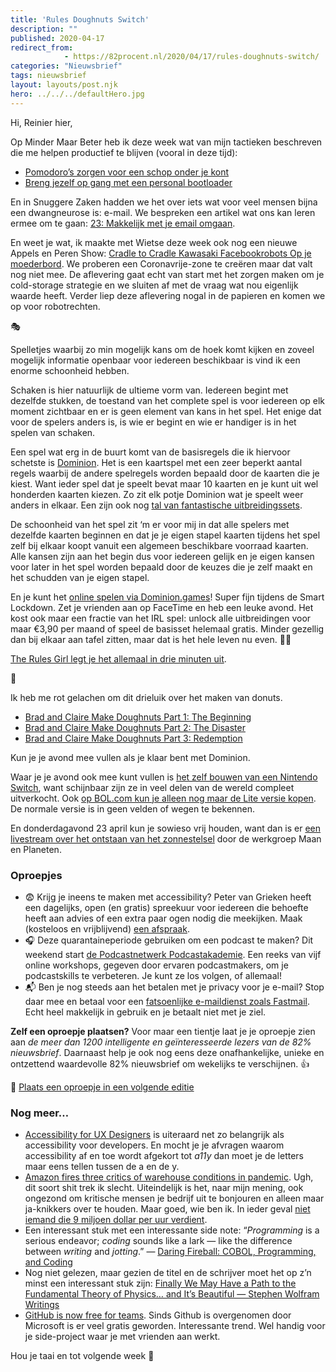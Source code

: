 ```yaml
---
title: 'Rules Doughnuts Switch'
description: ""
published: 2020-04-17
redirect_from: 
            - https://82procent.nl/2020/04/17/rules-doughnuts-switch/
categories: "Nieuwsbrief"
tags: nieuwsbrief	
layout: layouts/post.njk
hero: ../../../defaultHero.jpg
---
```

<!-- wp:paragraph -->

Hi, Reinier hier,

<!-- /wp:paragraph -->

<!-- wp:paragraph -->

Op Minder Maar Beter heb ik deze week wat van mijn tactieken beschreven die me helpen productief te blijven (vooral in deze tijd):

<!-- /wp:paragraph -->

<!-- wp:list -->

- [Pomodoro’s zorgen voor een schop onder je kont](https://mindermaarbeter.nl/productiviteit/pomodoros-zorgen-voor-een-schop-onder-je-kont/)
- [Breng jezelf op gang met een personal bootloader](https://mindermaarbeter.nl/productiviteit/breng-jezelf-op-gang-met-een-personal-bootloader/)

<!-- /wp:list -->

<!-- wp:paragraph -->

En in Snuggere Zaken hadden we het over iets wat voor veel mensen bijna een dwangneurose is: e-mail. We bespreken een artikel wat ons kan leren ermee om te gaan: [23: Makkelijk met je email omgaan](https://www.snuggerezaken.nl/23).

<!-- /wp:paragraph -->

<!-- wp:paragraph -->

En weet je wat, ik maakte met Wietse deze week ook nog een nieuwe Appels en Peren Show: [Cradle to Cradle Kawasaki Facebookrobots Op je moederbord](https://www.appelsenperenshow.nl/178). We proberen een Coronavrije-zone te creëren maar dat valt nog niet mee. De aflevering gaat echt van start met het zorgen maken om je cold-storage strategie en we sluiten af met de vraag wat nou eigenlijk waarde heeft. Verder liep deze aflevering nogal in de papieren en komen we op voor robotrechten.

<!-- /wp:paragraph -->

<!-- wp:paragraph -->

🎭

<!-- /wp:paragraph -->

<!-- wp:paragraph -->

Spelletjes waarbij zo min mogelijk kans om de hoek komt kijken en zoveel mogelijk informatie openbaar voor iedereen beschikbaar is vind ik een enorme schoonheid hebben.

<!-- /wp:paragraph -->

<!-- wp:paragraph -->

Schaken is hier natuurlijk de ultieme vorm van. Iedereen begint met dezelfde stukken, de toestand van het complete spel is voor iedereen op elk moment zichtbaar en er is geen element van kans in het spel. Het enige dat voor de spelers anders is, is wie er begint en wie er handiger is in het spelen van schaken.

<!-- /wp:paragraph -->

<!-- wp:paragraph -->

Een spel wat erg in de buurt komt van de basisregels die ik hiervoor schetste is [Dominion](https://partner.bol.com/click/click?p=2&t=url&s=1066120&f=TXL&url=https%3A%2F%2Fwww.bol.com%2Fnl%2Fp%2Fdominion-kaartspel%2F9200000080798542%2F&name=Dominion%20Kaartspel). Het is een kaartspel met een zeer beperkt aantal regels waarbij de andere spelregels worden bepaald door de kaarten die je kiest. Want ieder spel dat je speelt bevat maar 10 kaarten en je kunt uit wel honderden kaarten kiezen. Zo zit elk potje Dominion wat je speelt weer anders in elkaar. Een zijn ook nog [tal van fantastische uitbreidingssets](https://www.bol.com/nl/p/dominion-intrige-kaartspel/9200000081071639/?bltgh=gQ1e0taGTNEEckAFxXpEEQ.nAm3PzLp7CmL8c41uy5Nog_0_24.32.ProductTitle).

<!-- /wp:paragraph -->

<!-- wp:paragraph -->

De schoonheid van het spel zit ‘m er voor mij in dat alle spelers met dezelfde kaarten beginnen en dat je je eigen stapel kaarten tijdens het spel zelf bij elkaar koopt vanuit een algemeen beschikbare voorraad kaarten. Alle kansen zijn aan het begin dus voor iedereen gelijk en je eigen kansen voor later in het spel worden bepaald door de keuzes die je zelf maakt en het schudden van je eigen stapel.

<!-- /wp:paragraph -->

<!-- wp:paragraph -->

En je kunt het [online spelen via Dominion.games](https://dominion.games)! Super fijn tijdens de Smart Lockdown. Zet je vrienden aan op FaceTime en heb een leuke avond. Het kost ook maar een fractie van het IRL spel: unlock alle uitbreidingen voor maar €3,90 per maand of speel de basisset helemaal gratis. Minder gezellig dan bij elkaar aan tafel zitten, maar dat is het hele leven nu even. 🤷‍♂️

<!-- /wp:paragraph -->

<!-- wp:paragraph -->

[The Rules Girl legt je het allemaal in drie minuten uit](https://www.youtube.com/watch?v=5jNGpgdMums).

<!-- /wp:paragraph -->

<!-- wp:paragraph -->

🍩

<!-- /wp:paragraph -->

<!-- wp:paragraph -->

Ik heb me rot gelachen om dit drieluik over het maken van donuts.

<!-- /wp:paragraph -->

<!-- wp:list -->

- [Brad and Claire Make Doughnuts Part 1: The Beginning](https://www.youtube.com/watch?v=fzDwiw7xIHE)
- [Brad and Claire Make Doughnuts Part 2: The Disaster](https://www.youtube.com/watch?v=h4caStlvK24)
- [Brad and Claire Make Doughnuts Part 3: Redemption](https://www.youtube.com/watch?v=_FHoLrFqKR8)

<!-- /wp:list -->

<!-- wp:paragraph -->

Kun je je avond mee vullen als je klaar bent met Dominion.

<!-- /wp:paragraph -->

<!-- wp:paragraph -->

Waar je je avond ook mee kunt vullen is [het zelf bouwen van een Nintendo Switch](https://imgur.com/gallery/ku9zlNu), want schijnbaar zijn ze in veel delen van de wereld compleet uitverkocht. Ook [op BOL.com kun je alleen nog maar de Lite versie kopen](https://partner.bol.com/click/click?p=2&t=url&s=1066120&f=TXL&url=https%3A%2F%2Fwww.bol.com%2Fnl%2Fl%2Fnintendo-switch-consoles%2FN%2F38912%2F&name=bol.com). De normale versie is in geen velden of wegen te bekennen.

<!-- /wp:paragraph -->

<!-- wp:paragraph -->

En donderdagavond 23 april kun je sowieso vrij houden, want dan is er [een livestream over het ontstaan van het zonnestelsel](https://werkgroepmaanenplaneten.nl/2020/04/16/nieuwe-live-stream-op-donderdag-23-april-2000/) door de werkgroep Maan en Planeten.

<!-- /wp:paragraph -->

<!-- wp:heading {"level":3} -->

### Oproepjes

<!-- /wp:heading -->

<!-- wp:list -->

- 😨 Krijg je ineens te maken met accessibility? Peter van Grieken heeft een dagelijks, open (en gratis) spreekuur voor iedereen die behoefte heeft aan advies of een extra paar ogen nodig die meekijken. Maak (kosteloos en vrijblijvend) [een afspraak](https://frozenrockets.nl/office-hours).
- 🎧 Deze quarantaineperiode gebruiken om een podcast te maken? Dit weekend start [de Podcastnetwerk Podcastakademie](https://www.podcastnetwerk.nl/doe-mee-aan-de-podcastakademie/). Een reeks van vijf online workshops, gegeven door ervaren podcastmakers, om je podcastskills te verbeteren. Je kunt ze los volgen, of allemaal!
- 📬 Ben je nog steeds aan het betalen met je privacy voor je e-mail? Stop daar mee en betaal voor een [fatsoenlijke e-maildienst zoals Fastmail](https://www.fastmail.com/?STKI=16948328). Echt heel makkelijk in gebruik en je betaalt niet met je ziel.

<!-- /wp:list -->

<!-- wp:paragraph -->

**Zelf een oproepje plaatsen?** Voor maar een tientje laat je je oproepje zien aan _de meer dan 1200 intelligente en geïnteresseerde lezers van de 82% nieuwsbrief_. Daarnaast help je ook nog eens deze onafhankelijke, unieke en ontzettend waardevolle 82% nieuwsbrief om wekelijks te verschijnen. 👍

<!-- /wp:paragraph -->

<!-- wp:paragraph -->

🌟 [Plaats een oproepje in een volgende editie](https://82procent.nl/plaats-een-oproepje/)

<!-- /wp:paragraph -->

<!-- wp:heading {"level":3} -->

### Nog meer…

<!-- /wp:heading -->

<!-- wp:list -->

- [Accessibility for UX Designers](https://accessibility-for-teams.com/accessibility-for-ux-designers?ref=heydesigner) is uiteraard net zo belangrijk als accessibility voor developers. En mocht je je afvragen waarom accessibility af en toe wordt afgekort tot _a11y_ dan moet je de letters maar eens tellen tussen de a en de y.
- [Amazon fires three critics of warehouse conditions in pandemic](https://www.reuters.com/article/us-health-coronavirus-amazon-com-warehou/amazon-fires-two-employees-critical-of-warehouse-working-conditions-idUSKCN21W0UI). Ugh, dit soort shit trek ik slecht. Uiteindelijk is het, naar mijn mening, ook ongezond om kritische mensen je bedrijf uit te bonjouren en alleen maar ja-knikkers over te houden. Maar goed, wie ben ik. In ieder geval [niet iemand die 9 miljoen dollar per uur verdient](https://www.businessinsider.com/what-amazon-ceo-jeff-bezos-makes-every-day-hour-minute-2018-10).
- Een interessant stuk met een interessante side note: “_Programming_ is a serious endeavor; _coding_ sounds like a lark — like the difference between _writing_ and _jotting_.” — [Daring Fireball: COBOL, Programming, and Coding](https://daringfireball.net/2020/04/cobol_programming_coding)
- Nog niet gelezen, maar gezien de titel en de schrijver moet het op z’n minst een interessant stuk zijn: [Finally We May Have a Path to the Fundamental Theory of Physics… and It’s Beautiful — Stephen Wolfram Writings](https://writings.stephenwolfram.com/2020/04/finally-we-may-have-a-path-to-the-fundamental-theory-of-physics-and-its-beautiful/)
- [GitHub is now free for teams](https://github.blog/2020-04-14-github-is-now-free-for-teams/). Sinds Github is overgenomen door Microsoft is er veel gratis geworden. Interessante trend. Wel handig voor je side-project waar je met vrienden aan werkt.

<!-- /wp:list -->

<!-- wp:paragraph -->

Hou je taai en tot volgende week 👋

<!-- /wp:paragraph -->

<!-- wp:block {"ref":214} /-->
